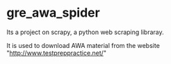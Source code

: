 # gre_awa_spider

Its a project on scrapy, a python web scraping libraray.

It is used to download AWA material from the website "http://www.testpreppractice.net/"
